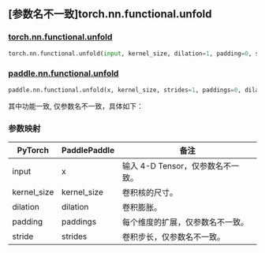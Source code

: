 ## [参数名不一致]torch.nn.functional.unfold

### [torch.nn.functional.unfold](https://pytorch.org/docs/stable/generated/torch.nn.functional.unfold.html#torch.nn.functional.unfold)

```python
torch.nn.functional.unfold(input, kernel_size, dilation=1, padding=0, stride=1)
```

### [paddle.nn.functional.unfold](https://www.paddlepaddle.org.cn/documentation/docs/zh/develop/api/paddle/nn/functional/unfold_cn.html)

```python
paddle.nn.functional.unfold(x, kernel_size, strides=1, paddings=0, dilation=1, name=None)
```

其中功能一致, 仅参数名不一致，具体如下：

### 参数映射

| PyTorch     | PaddlePaddle | 备注                              |
| ----------- | ------------ | --------------------------------- |
| input       | x            | 输入 4-D Tensor，仅参数名不一致。 |
| kernel_size | kernel_size  | 卷积核的尺寸。                    |
| dilation    | dilation     | 卷积膨胀。                        |
| padding     | paddings     | 每个维度的扩展，仅参数名不一致。  |
| stride      | strides      | 卷积步长，仅参数名不一致。        |

